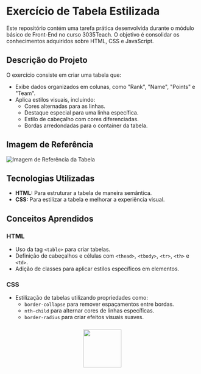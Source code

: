 # Exercício de Tabela Estilizada

Este repositório contém uma tarefa prática desenvolvida durante o módulo básico de Front-End no curso 3035Teach. O objetivo é consolidar os conhecimentos adquiridos sobre HTML, CSS e JavaScript.

## Descrição do Projeto

O exercício consiste em criar uma tabela que:

- Exibe dados organizados em colunas, como "Rank", "Name", "Points" e "Team".
- Aplica estilos visuais, incluindo:
  - Cores alternadas para as linhas.
  - Destaque especial para uma linha específica.
  - Estilo de cabeçalho com cores diferenciadas.
  - Bordas arredondadas para o container da tabela.

## Imagem de Referência

![Imagem de Referência da Tabela](https://3035teach.s3.us-east-2.amazonaws.com/documents/920table679.png)

## Tecnologias Utilizadas

- **HTML:** Para estruturar a tabela de maneira semântica.
- **CSS:** Para estilizar a tabela e melhorar a experiência visual.

## Conceitos Aprendidos

### HTML
- Uso da tag `<table>` para criar tabelas.
- Definição de cabeçalhos e células com `<thead>`, `<tbody>`, `<tr>`, `<th>` e `<td>`.
- Adição de classes para aplicar estilos específicos em elementos.

### CSS
- Estilização de tabelas utilizando propriedades como:
  - `border-collapse` para remover espaçamentos entre bordas.
  - `nth-child` para alternar cores de linhas específicas.
  - `border-radius` para criar efeitos visuais suaves.


<div align="center">
  <a href="https://www.3035tech.com/" target="_blank"
  ><img
    src="https://d9hhrg4mnvzow.cloudfront.net/lp.3035tech.com/96c1669d-logo-teach-horiz-branco_1000000000000000000028.png"
    style="
      width: 100px;
      padding: 10px;
      border-radius: 10px;
    "
     target="_blank"
  /></a>
</div>
